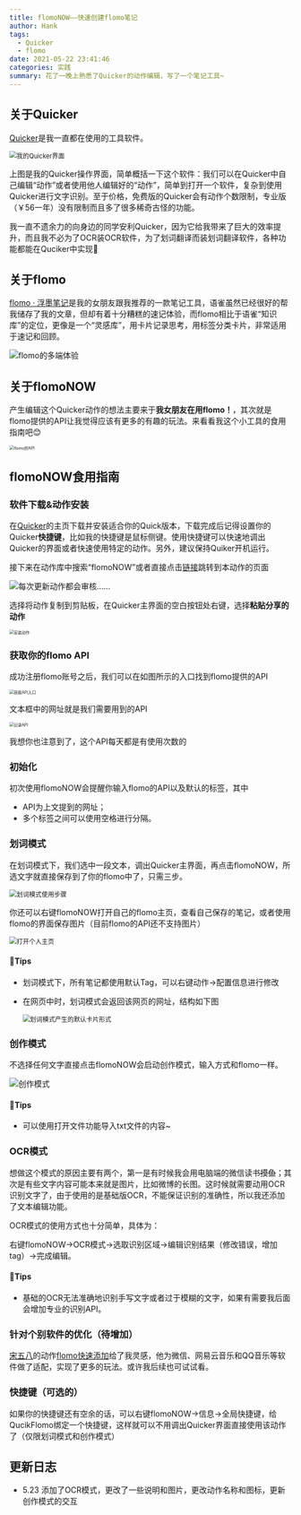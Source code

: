 ```yaml
---
title: flomoNOW——快速创建flomo笔记
author: Hank
tags:
  - Quicker
  - flomo
date: 2021-05-22 23:41:46
categories: 实践
summary: 花了一晚上熟悉了Quicker的动作编辑，写了一个笔记工具~
---
```

## 关于Quicker
[Quicker](https://getquicker.net/)是我一直都在使用的工具软件。

<img src="https://my-picbed.oss-cn-hangzhou.aliyuncs.com/img/20210523194705.png" alt="我的Quicker界面" style="zoom:80%;" />

上图是我的Quicker操作界面，简单概括一下这个软件：我们可以在Quicker中自己编辑“动作”或者使用他人编辑好的“动作”，简单到打开一个软件，复杂到使用Quicker进行文字识别。至于价格，免费版的Quicker会有动作个数限制，专业版（￥56一年）没有限制而且多了很多稀奇古怪的功能。

我一直不遗余力的向身边的同学安利Quicker，因为它给我带来了巨大的效率提升，而且我不必为了OCR装OCR软件，为了划词翻译而装划词翻译软件，各种功能都能在Quciker中实现🤣
## 关于flomo
[flomo · 浮墨笔记](https://flomoapp.com/)是我的女朋友跟我推荐的一款笔记工具，语雀虽然已经很好的帮我储存了我的文章，但却有着十分糟糕的速记体验，而flomo相比于语雀“知识库”的定位，更像是一个“灵感库”，用卡片记录思考，用标签分类卡片，非常适用于速记和回顾。

![flomo的多端体验](https://flomo.oss-cn-shanghai.aliyuncs.com/resource/home/202103/pic_feature_product.png)

## 关于flomoNOW

产生编辑这个Quicker动作的想法主要来于**我女朋友在用flomo！**，其次就是flomo提供的API让我觉得应该有更多的有趣的玩法。来看看我这个小工具的食用指南吧😊

<img src="https://flomo.oss-cn-shanghai.aliyuncs.com/resource/home/202103/pic_feature_api.png" alt="flomo的API" style="zoom:50%;" />

## flomoNOW食用指南

### 软件下载&动作安装

在[Quicker](https://getquicker.net/)的主页下载并安装适合你的Quick版本，下载完成后记得设置你的Quicker**快捷键**，比如我的快捷键是鼠标侧键。使用快捷键可以快速地调出Quicker的界面或者快速使用特定的动作。另外，建议保持Quiker开机运行。

接下来在动作库中搜索“flomoNOW”或者直接点击[链接](https://getquicker.net/Sharedaction?code=d8de6a72-bc82-4c7d-32f5-08d91d10afcd&fromMyShare=true)跳转到本动作的页面

![每次更新动作都会审核……](https://my-picbed.oss-cn-hangzhou.aliyuncs.com/img/20210523194812.png)

选择将动作复制到剪贴板，在Quicker主界面的空白按钮处右键，选择**粘贴分享的动作**

<img src="C:/Users/76084/AppData/Roaming/Typora/typora-user-images/image-20210523194938081.png" alt="安装动作" style="zoom:50%;" />

### 获取你的flomo API

成功注册flomo账号之后，我们可以在如图所示的入口找到flomo提供的API

<img src="https://my-picbed.oss-cn-hangzhou.aliyuncs.com/img/20210523010615.png" alt="获取API入口" style="zoom:50%;" />

文本框中的网址就是我们需要用到的API

<img src="https://my-picbed.oss-cn-hangzhou.aliyuncs.com/img/20210523010920.png" alt="记录API" style="zoom:50%;" />

我想你也注意到了，这个API每天都是有使用次数的

### 初始化

初次使用flomoNOW会提醒你输入flomo的API以及默认的标签，其中

+ API为上文提到的网址；
+ 多个标签之间可以使用空格进行分隔。

### 划词模式

在划词模式下，我们选中一段文本，调出Quicker主界面，再点击flomoNOW，所选文字就直接保存到了你的flomo中了，只需三步。

<img src="https://my-picbed.oss-cn-hangzhou.aliyuncs.com/img/20210523195843.png" alt="划词模式使用步骤" style="zoom:80%;" />

你还可以右键flomoNOW打开自己的flomo主页，查看自己保存的笔记，或者使用flomo的界面保存图片（目前flomo的API还不支持图片）

<img src="https://my-picbed.oss-cn-hangzhou.aliyuncs.com/img/20210523200042.png" alt="打开个人主页" style="zoom:80%;" />

#### 🎈Tips

+ 划词模式下，所有笔记都使用默认Tag，可以右键动作→配置信息进行修改

+ 在网页中时，划词模式会返回该网页的网址，结构如下图

  <img src="https://my-picbed.oss-cn-hangzhou.aliyuncs.com/img/20210523014521.png" alt="划词模式产生的默认卡片形式" style="zoom:80%;" />

### 创作模式

不选择任何文字直接点击flomoNOW会启动创作模式，输入方式和flomo一样。

![创作模式](https://my-picbed.oss-cn-hangzhou.aliyuncs.com/img/20210523221038.png)

#### 🎈Tips

+ 可以使用打开文件功能导入txt文件的内容~

### OCR模式

想做这个模式的原因主要有两个，第一是有时候我会用电脑端的微信读书~~摸鱼~~；其次是有些文字内容可能本来就是图片，比如微博的长图。这时候就需要动用OCR识别文字了，由于使用的是基础版OCR，不能保证识别的准确性，所以我还添加了文本编辑功能。

OCR模式的使用方式也十分简单，具体为：

右键flomoNOW→OCR模式→选取识别区域→编辑识别结果（修改错误，增加tag）→完成编辑。

#### 🎈Tips

+ 基础的OCR无法准确地识别手写文字或者过于模糊的文字，如果有需要我后面会增加专业的识别API。

### 针对个别软件的优化（待增加）

[宋五八](https://getquicker.net/User/Actions/64068-宋五八)的动作[flomo快速添加](https://getquicker.net/Sharedaction?code=65e9bd9e-ef03-42ba-a1f1-08d89ff18571)给了我灵感，他为微信、网易云音乐和QQ音乐等软件做了适配，实现了更多的玩法。或许我后续也可试试看。

### 快捷键（可选的）

如果你的快捷键还有空余的话，可以右键flomoNOW→信息→全局快捷键，给QucikFlomo绑定一个快捷键，这样就可以不用调出Quicker界面直接使用该动作了（仅限划词模式和创作模式）

## 更新日志

+ 5.23 添加了OCR模式，更改了一些说明和图片，更改动作名称和图标，更新创作模式的交互


